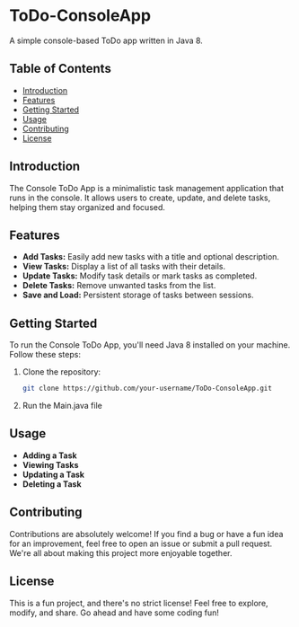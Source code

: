 # ToDo-ConsoleApp

A simple console-based ToDo app written in Java 8.

## Table of Contents

- [Introduction](#introduction)
- [Features](#features)
- [Getting Started](#getting-started)
- [Usage](#usage)
- [Contributing](#contributing)
- [License](#license)

## Introduction

The Console ToDo App is a minimalistic task management application that runs in the console. It allows users to create, update, and delete tasks, helping them stay organized and focused.

## Features

- **Add Tasks:** Easily add new tasks with a title and optional description.
- **View Tasks:** Display a list of all tasks with their details.
- **Update Tasks:** Modify task details or mark tasks as completed.
- **Delete Tasks:** Remove unwanted tasks from the list.
- **Save and Load:** Persistent storage of tasks between sessions.

## Getting Started

To run the Console ToDo App, you'll need Java 8 installed on your machine. Follow these steps:

1. Clone the repository:

   ```bash
   git clone https://github.com/your-username/ToDo-ConsoleApp.git

2. Run the Main.java file

## Usage

- **Adding a Task**
- **Viewing Tasks**
- **Updating a Task**
- **Deleting a Task**

## Contributing

Contributions are absolutely welcome! If you find a bug or have a fun idea for an improvement, feel free to open an issue or submit a pull request. We're all about making this project more enjoyable together.

## License

This is a fun project, and there's no strict license! Feel free to explore, modify, and share. Go ahead and have some coding fun!

